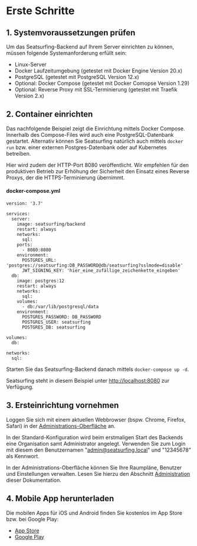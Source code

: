 # Erste Schritte

## 1. Systemvoraussetzungen prüfen
Um das Seatsurfing-Backend auf Ihrem Server einrichten zu können, müssen folgende Systemanforderung erfüllt sein:

* Linux-Server
* Docker Laufzeitumgebung (getestet mit Docker Engine Version 20.x)
* PostgreSQL (getestet mit PostgreSQL Version 12.x)
* Optional: Docker Compose (getestet mit Docker Comopse Version 1.29)
* Optional: Reverse Proxy mit SSL-Terminierung (getestet mit Traefik Version 2.x)

## 2. Container einrichten
Das nachfolgende Beispiel zeigt die Einrichtung mittels Docker Compose. Innerhalb des Compose-Files wird auch eine PostgreSQL-Datenbank gestartet. Alternativ können Sie Seatsurfing natürlich auch mittels ```docker run``` bzw. einer externen Postgres-Datenbank oder auf Kubernetes betreiben.

Hier wird zudem der HTTP-Port 8080 veröffentlicht. Wir empfehlen für den produktiven Betrieb zur Erhöhung der Sicherheit den Einsatz eines Reverse Proxys, der die HTTPS-Terminierung übernimmt.

#### docker-compose.yml

```
version: '3.7'

services:
  server:
    image: seatsurfing/backend
    restart: always
    networks:
      sql:
    ports:
      - 8080:8080
    environment:
      POSTGRES_URL: 'postgres://seatsurfing:DB_PASSWORD@db/seatsurfing?sslmode=disable'
      JWT_SIGNING_KEY: 'hier_eine_zufällige_zeichenkette_eingeben'
  db:
    image: postgres:12
    restart: always
    networks:
      sql:
    volumes:
      - db:/var/lib/postgresql/data
    environment:
      POSTGRES_PASSWORD: DB_PASSWORD
      POSTGRES_USER: seatsurfing
      POSTGRES_DB: seatsurfing

volumes:
  db:

networks:
  sql:
```

Starten Sie das Seatsurfing-Backend danach mittels ```docker-compose up -d```.

Seatsurfing steht in diesem Beispiel unter [http://localhost:8080](http://localhost:8080) zur Verfügung.

## 3. Ersteinrichtung vornehmen
Loggen Sie sich mit einem aktuellen Webbrowser (bspw. Chrome, Firefox, Safari) in der [Administrations-Oberfläche](http://localhost:8080/admin/) an.

In der Standard-Konfiguration wird beim erstmaligen Start des Backends eine Organisation samt Administrator angelegt. Verwenden Sie zum Login mit diesem den Benutzernamen "admin@seatsurfing.local" und "12345678" als Kennwort.

In der Administrations-Oberfläche können Sie Ihre Raumpläne, Benutzer und Einstellungen verwalten. Lesen Sie hierzu den Abschnitt [Administration](admin-ui.md) dieser Dokumentation.

## 4. Mobile App herunterladen
Die mobilen Apps für iOS und Android finden Sie kostenlos im App Store bzw. bei Google Play:

* [App Store](https://apps.apple.com/app/seatsurfing/id1579071273)
* [Google Play](https://play.google.com/store/apps/details?id=de.seatsurfing.app)